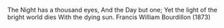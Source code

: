 The Night has a thousand eyes,
And the Day but one;
Yet the light of the bright world dies
With the dying sun.
Francis William Bourdillon (1873)
